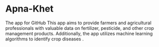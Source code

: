 # Apna-Khet

The app for GitHub This app aims to provide farmers and agricultural professionals with valuable data on fertilizer, pesticide, and other crop management products. Additionally, the app utilizes machine learning algorithms to identify crop diseases .
